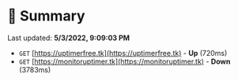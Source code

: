 # 📖 Summary
Last updated: **5/3/2022, 9:09:03 PM**

- `GET` [https://uptimerfree.tk](https://uptimerfree.tk) - **Up** (720ms)
- `GET` [https://monitoruptimer.tk](https://monitoruptimer.tk) - **Down** (3783ms)
